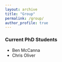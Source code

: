 ```yaml
---
layout: archive
title: "Group"
permalink: /group/
author_profile: true
---
```


### Current PhD Students
* Ben McCanna <br/>
* Chris Oliver


